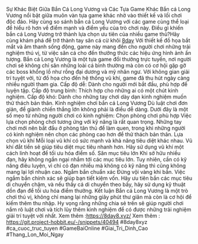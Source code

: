 Sự Khác Biệt Giữa Bắn Cá Long Vương và Các Tựa Game Khác
Bắn cá Long Vương nổi bật giữa muôn vàn tựa game khác nhờ vào thiết kế và lối chơi độc đáo. Hãy cùng so sánh bắn cá Long Vương với các game cùng thể loại để hiểu rõ hơn về điểm mạnh và điểm yếu của trò chơi này. Điều gì khiến bắn cá Long Vương trở thành lựa chọn ưu tiên của nhiều game thủ?Hãy cùng khám phá để trở thành tay săn cá cừ khôi  [8day](https://8day8.xyz/) Với thiết kế đồ họa bắt mắt và âm thanh sống động, game này mang đến cho người chơi những trải nghiệm thú vị, từ việc săn cá cho đến thưởng thức các hiệu ứng hình ảnh ấn tượng.
Bắn cá Long Vương là một tựa game đổi thưởng trực tuyến, nơi người chơi sẽ không chỉ săn những loài cá bình thường mà còn có cơ hội gặp gỡ các boss khổng lồ như rồng đại dương và mỹ nhân ngư. Với không gian giải trí tuyệt vời, từ đồ họa cho đến hệ thống vũ khí, game đã thu hút ngày càng nhiều người tham gia.
Cấp độ dễ: Dành cho người mới bắt đầu, phù hợp để luyện tập.
Cấp độ trung bình: Thích hợp cho những ai có một chút kinh nghiệm.
Cấp độ khó: Dành cho những tay chơi dày dạn kinh nghiệm muốn thử thách bản thân.
Kinh nghiệm chơi bắn cá Long Vương
Dù luật chơi đơn giản, để giành chiến thắng lớn không phải là điều dễ dàng. Dưới đây là một số mẹo từ những người chơi có kinh nghiệm:
Chọn phòng chơi phù hợp
Việc lựa chọn phòng chơi tương ứng với kỹ năng là rất quan trọng. Những tay chơi mới nên bắt đầu ở phòng tân thủ để làm quen, trong khi những người có kinh nghiệm nên chọn các phòng cao hơn để thử thách bản thân.
Lựa chọn vũ khí
Mỗi loại vũ khí có sức mạnh và khả năng tiêu diệt khác nhau. Vũ khí đắt tiền sẽ giúp tiêu diệt mục tiêu nhanh hơn. Hãy sử dụng vũ khí một cách linh hoạt để tối ưu hóa điểm số.
Săn mục tiêu lớn
Khi sở hữu nhiều đạn, hãy không ngần ngại nhắm tới các mục tiêu lớn. Tuy nhiên, cần có kỹ năng điêu luyện, vì chỉ có đạn nhiều mà không có kỹ năng thì cũng không mang lại lợi nhuận cao.
Ngắm bắn chuẩn xác
Đừng vội vàng khi bắn. Việc ngắm bắn chính xác sẽ giúp bạn tiết kiệm vốn. Hãy ưu tiên bắn các mục tiêu di chuyển chậm, và nếu thấy cá di chuyển theo bầy, hãy sử dụng kỹ thuật dồn đạn để tối ưu hóa điểm thưởng.
Kết luận
Bắn cá Long Vương là một trò chơi thú vị, không chỉ mang lại những giây phút thư giãn mà còn là cơ hội để kiếm thêm thu nhập. Hy vọng rằng những chia sẻ trên sẽ giúp người chơi nắm rõ luật chơi và tích lũy thêm kinh nghiệm để có được những trải nghiệm giải trí tuyệt vời nhất.
Xem thêm :https://8day8.xyz/
Xem thêm : https://git.project-hobbit.eu/-/snippets/40494
 #8day8xyz #ca_cuoc_truc_tuyen #GameBaiOnline #Giai_Tri_Dinh_Cao #Thang_Lon_Moi_Ngay
